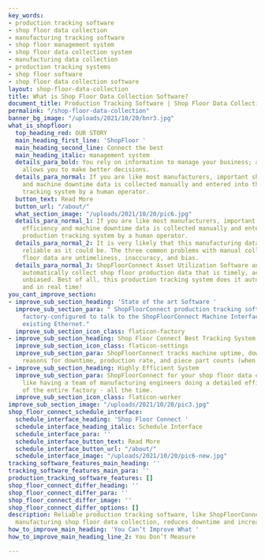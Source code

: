 ```yaml
---
key_words:
- production tracking software
- shop floor data collection
- manufacturing tracking software
- shop floor management system
- shop floor data collection system
- manufacturing data collection
- production tracking systems
- shop floor software
- shop floor data collection software
layout: shop-floor-data-collection
title: What is Shop Floor Data Collection Software?
document_title: Production Tracking Software | Shop Floor Data Collection System
permalink: "/shop-floor-data-collection"
banner_bg_image: "/uploads/2021/10/20/bnr3.jpg"
what_is_shopfloor:
  top_heading_red: OUR STORY
  main_heading_first_line: 'ShopFloor '
  main_heading_second_line: Connect the best
  main_heading_italic: management system
  details_para_bold: You rely on information to manage your business; and better information
    allows you to make better decisions.
  details_para_normal: If you are like most manufacturers, important shop floor efficiency
    and machine downtime data is collected manually and entered into the production
    tracking system by a human operator.
  button_text: Read More
  button_url: "/about/"
  what_section_image: "/uploads/2021/10/20/pic6.jpg"
  details_para_normal_1: If you are like most manufacturers, important shop floor
    efficiency and machine downtime data is collected manually and entered into the
    production tracking system by a human operator.
  details_para_normal_2: It is very likely that this manufacturing data is not as
    reliable as it could be. The three common problems with manual collection of shop
    floor data are untimeliness, inaccuracy, and bias.
  details_para_normal_3: ShopFloorConnect Asset Utilization Software and hardware
    automatically collect shop floor production data that is timely, accurate, and
    unbiased. Best of all, this production tracking system does it automatically,
    and in real time!
you_cant_improve_section:
- improve_sub_section_heading: 'State of the art Software '
  improve_sub_section_para: " ShopFloorConnect production tracking software comes
    factory-configured to talk to the ShopFloorConnect Machine Interface over your
    existing Ethernet."
  improve_sub_section_icon_class: flaticon-factory
- improve_sub_section_heading: Shop Floor Connect Best Tracking System
  improve_sub_section_icon_class: flaticon-settings
  improve_sub_section_para: ShopFloorConnect tracks machine uptime, downtime, the
    reasons for downtime, production rate, and piece part counts (when applicable).
- improve_sub_section_heading: Highly Efficient System
  improve_sub_section_para: ShopFloorConnect for your shop floor data collection is
    like having a team of manufacturing engineers doing a detailed efficiency study
    of the entire factory - all the time.
  improve_sub_section_icon_class: flaticon-worker
improve_sub_section_image: "/uploads/2021/10/20/pic3.jpg"
shop_floor_connect_schedule_interface:
  schedule_interface_heading: 'Shop Floor Connect '
  schedule_interface_heading_italic: Schedule Interface
  schedule_interface_para: ''
  schedule_interface_button_text: Read More
  schedule_interface_button_url: "/about/"
  schedule_interface_image: "/uploads/2021/10/20/pic6-new.jpg"
tracking_software_features_main_heading: ''
tracking_software_features_main_para: ''
production_tracking_software_features: []
shop_floor_connect_differ_heading: ''
shop_floor_connect_differ_para: ''
shop_floor_connect_differ_image: ''
shop_floor_connect_differ_options: []
description: Reliable production tracking software, like ShopFloorConnect, improves
  manufacturing shop floor data collection, reduces downtime and increases output.
how_to_improve_main_heading: 'You Can’t Improve What '
how_to_improve_main_heading_line_2: You Don’t Measure

---
```

